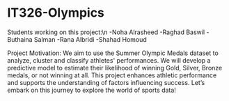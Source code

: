 # IT326-Olympics
Students working on this project:\n
-Noha Alrasheed
-Raghad Baswil
-Buthaina Salman
-Rana Albridi
-Shahad Homoud

Project Motivation: 
We aim to use the Summer Olympic Medals dataset to analyze, cluster and classify athletes' performances. We will develop a predictive model to estimate their likelihood of winning Gold, Silver, Bronze medals, or not winning at all. This project enhances athletic performance and supports the understanding of factors influencing success. Let’s embark on this journey to explore the world of sports data!

